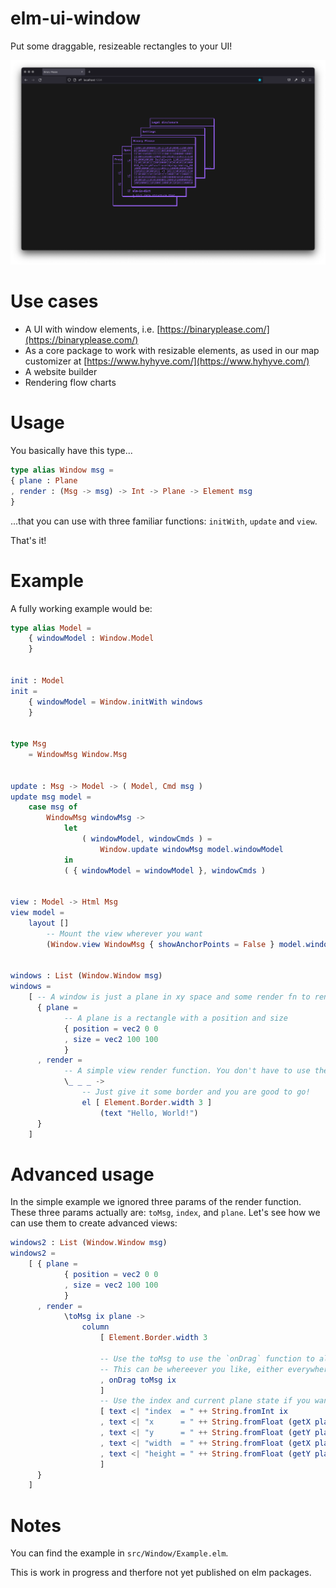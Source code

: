 # elm-ui-window

Put some draggable, resizeable rectangles to your UI!

![](docs/Screenshot.f2a687b.png)

# Use cases

- A UI with window elements, i.e. [https://binaryplease.com/](https://binaryplease.com/)
- As a core package to work with resizable elements, as used in our map customizer at [https://www.hyhyve.com/](https://www.hyhyve.com/)
- A website builder
- Rendering flow charts

# Usage

You basically have this type...

```elm
type alias Window msg =
{ plane : Plane
, render : (Msg -> msg) -> Int -> Plane -> Element msg
}
```

...that you can use with three familiar functions: `initWith`, `update` and `view`.

That's it!

# Example

A fully working example would be:

```elm
type alias Model =
    { windowModel : Window.Model
    }


init : Model
init =
    { windowModel = Window.initWith windows
    }


type Msg
    = WindowMsg Window.Msg


update : Msg -> Model -> ( Model, Cmd msg )
update msg model =
    case msg of
        WindowMsg windowMsg ->
            let
                ( windowModel, windowCmds ) =
                    Window.update windowMsg model.windowModel
            in
            ( { windowModel = windowModel }, windowCmds )


view : Model -> Html Msg
view model =
    layout []
        -- Mount the view wherever you want
        (Window.view WindowMsg { showAnchorPoints = False } model.windowModel windows)


windows : List (Window.Window msg)
windows =
    [ -- A window is just a plane in xy space and some render fn to render the content inside that plane. That's it!
      { plane =
            -- A plane is a rectangle with a position and size
            { position = vec2 0 0
            , size = vec2 100 100
            }
      , render =
            -- A simple view render function. You don't have to use the `_ _ _` params, hence the `_`.
            \_ _ _ ->
                -- Just give it some border and you are good to go!
                el [ Element.Border.width 3 ]
                    (text "Hello, World!")
      }
    ]
```

# Advanced usage

In the simple example we ignored three params of the render function.
These three params actually are: `toMsg`, `index`, and `plane`. Let's see
how we can use them to create advanced views:

```elm
windows2 : List (Window.Window msg)
windows2 =
    [ { plane =
            { position = vec2 0 0
            , size = vec2 100 100
            }
      , render =
            \toMsg ix plane ->
                column
                    [ Element.Border.width 3

                    -- Use the toMsg to use the `onDrag` function to allow for you window to be dragged.
                    -- This can be whereever you like, either everywhere oder at dedicated area like a window title bar.
                    , onDrag toMsg ix
                    ]
                    -- Use the index and current plane state if you want to use them
                    [ text <| "index  = " ++ String.fromInt ix
                    , text <| "x      = " ++ String.fromFloat (getX plane.position)
                    , text <| "y      = " ++ String.fromFloat (getY plane.position)
                    , text <| "width  = " ++ String.fromFloat (getX plane.size)
                    , text <| "height = " ++ String.fromFloat (getY plane.size)
                    ]
      }
    ]
```

# Notes

You can find the example in `src/Window/Example.elm`.

This is work in progress and therfore not yet published on elm packages.


